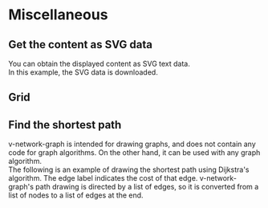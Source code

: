 # Miscellaneous

## Get the content as SVG data

You can obtain the displayed content as SVG text data.  
In this example, the SVG data is downloaded.

<demo-tabs :demo-height="250" :use-data="true">
<template v-slot:demo>
  <DemoDownload />
</template>
<template v-slot:source>

  <<< @/.vitepress/components/09_misc/01/Download.vue{53-62}

</template>
<template v-slot:data>

  <<< @/.vitepress/components/09_misc/01/data.ts

</template>
</demo-tabs>

## Grid

<demo-tabs :use-data="true">
<template v-slot:demo>
  <DemoGridLayer />
</template>
<template v-slot:source>

  <<< @/.vitepress/components/09_misc/02/GridLayer.vue{33-47}

</template>
<template v-slot:data>

  <<< @/.vitepress/components/09_misc/02/data.ts

</template>
</demo-tabs>

## Find the shortest path

v-network-graph is intended for drawing graphs, and does not
contain any code for graph algorithms.
On the other hand, it can be used with any graph algorithm.  
The following is an example of drawing the shortest path using
Dijkstra's algorithm.
The edge label indicates the cost of that edge.
v-network-graph's path drawing is directed by a list of edges,
so it is converted from a list of nodes to a list of edges at
the end.

<demo-tabs :demo-height="350" :use-data="true" hint="Displays the shortest path from the 'Source' to the mouse-over node.">
<template v-slot:demo>
  <DemoDijkstra />
</template>
<template v-slot:source>

  <<< @/.vitepress/components/09_misc/03/Dijkstra.vue

</template>
<template v-slot:data>

  <<< @/.vitepress/components/09_misc/03/data.ts

</template>
</demo-tabs>


<script setup>
import DemoDownload from '../.vitepress/components/09_misc/01/Download.vue'
import DemoGridLayer from '../.vitepress/components/09_misc/02/GridLayer.vue'
import DemoDijkstra from '../.vitepress/components/09_misc/03/Dijkstra.vue'

</script>

